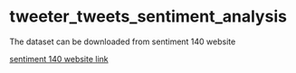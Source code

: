 # tweeter_tweets_sentiment_analysis

The dataset can be downloaded from sentiment 140 website

[sentiment 140 website link](http://help.sentiment140.com/for-students/)
